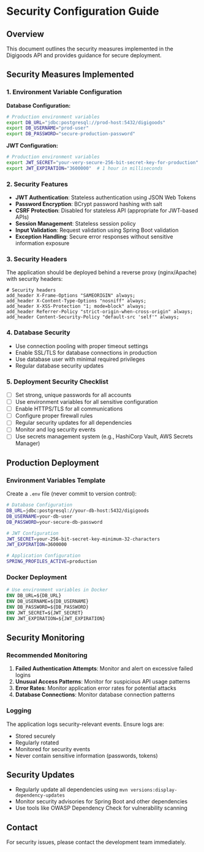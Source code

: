 # Security Configuration Guide

## Overview

This document outlines the security measures implemented in the Digigoods API and provides guidance for secure deployment.

## Security Measures Implemented

### 1. Environment Variable Configuration

**Database Configuration:**
```bash
# Production environment variables
export DB_URL="jdbc:postgresql://prod-host:5432/digigoods"
export DB_USERNAME="prod-user"
export DB_PASSWORD="secure-production-password"
```

**JWT Configuration:**
```bash
# Production environment variables
export JWT_SECRET="your-very-secure-256-bit-secret-key-for-production"
export JWT_EXPIRATION="3600000"  # 1 hour in milliseconds
```

### 2. Security Features

- **JWT Authentication**: Stateless authentication using JSON Web Tokens
- **Password Encryption**: BCrypt password hashing with salt
- **CSRF Protection**: Disabled for stateless API (appropriate for JWT-based APIs)
- **Session Management**: Stateless session policy
- **Input Validation**: Request validation using Spring Boot validation
- **Exception Handling**: Secure error responses without sensitive information exposure

### 3. Security Headers

The application should be deployed behind a reverse proxy (nginx/Apache) with security headers:

```nginx
# Security headers
add_header X-Frame-Options "SAMEORIGIN" always;
add_header X-Content-Type-Options "nosniff" always;
add_header X-XSS-Protection "1; mode=block" always;
add_header Referrer-Policy "strict-origin-when-cross-origin" always;
add_header Content-Security-Policy "default-src 'self'" always;
```

### 4. Database Security

- Use connection pooling with proper timeout settings
- Enable SSL/TLS for database connections in production
- Use database user with minimal required privileges
- Regular database security updates

### 5. Deployment Security Checklist

- [ ] Set strong, unique passwords for all accounts
- [ ] Use environment variables for all sensitive configuration
- [ ] Enable HTTPS/TLS for all communications
- [ ] Configure proper firewall rules
- [ ] Regular security updates for all dependencies
- [ ] Monitor and log security events
- [ ] Use secrets management system (e.g., HashiCorp Vault, AWS Secrets Manager)

## Production Deployment

### Environment Variables Template

Create a `.env` file (never commit to version control):

```bash
# Database Configuration
DB_URL=jdbc:postgresql://your-db-host:5432/digigoods
DB_USERNAME=your-db-user
DB_PASSWORD=your-secure-db-password

# JWT Configuration
JWT_SECRET=your-256-bit-secret-key-minimum-32-characters
JWT_EXPIRATION=3600000

# Application Configuration
SPRING_PROFILES_ACTIVE=production
```

### Docker Deployment

```dockerfile
# Use environment variables in Docker
ENV DB_URL=${DB_URL}
ENV DB_USERNAME=${DB_USERNAME}
ENV DB_PASSWORD=${DB_PASSWORD}
ENV JWT_SECRET=${JWT_SECRET}
ENV JWT_EXPIRATION=${JWT_EXPIRATION}
```

## Security Monitoring

### Recommended Monitoring

1. **Failed Authentication Attempts**: Monitor and alert on excessive failed logins
2. **Unusual Access Patterns**: Monitor for suspicious API usage patterns
3. **Error Rates**: Monitor application error rates for potential attacks
4. **Database Connections**: Monitor database connection patterns

### Logging

The application logs security-relevant events. Ensure logs are:
- Stored securely
- Regularly rotated
- Monitored for security events
- Never contain sensitive information (passwords, tokens)

## Security Updates

- Regularly update all dependencies using `mvn versions:display-dependency-updates`
- Monitor security advisories for Spring Boot and other dependencies
- Use tools like OWASP Dependency Check for vulnerability scanning

## Contact

For security issues, please contact the development team immediately.

